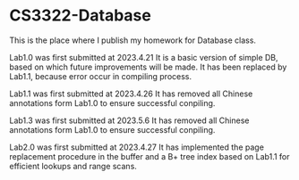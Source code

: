 # CS3322-Database
This is the place where I publish my homework for Database class.

Lab1.0 was first submitted at 2023.4.21
It is a basic version of simple DB, based on which future improvements will be made.
It has been replaced by Lab1.1, because error occur in compiling process.

Lab1.1 was first submitted at 2023.4.26
It has removed all Chinese annotations form Lab1.0 to ensure successful conpiling.

Lab1.3 was first submitted at 2023.5.6
It has removed all Chinese annotations form Lab1.0 to ensure successful conpiling.

Lab2.0 was first submitted at 2023.4.27
It has implemented the page replacement procedure in the buffer and a B+ tree index based on Lab1.1 for efficient lookups and range scans.
